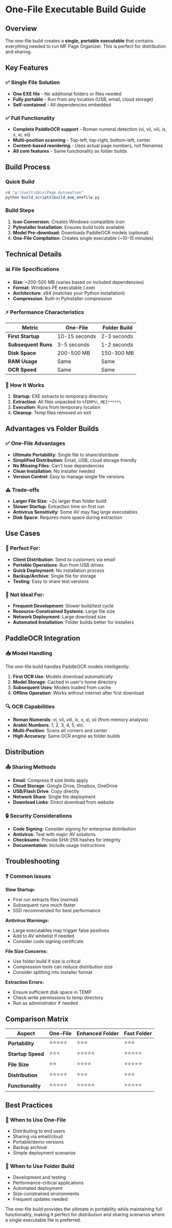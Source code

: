 # One-File Executable Build Guide

## Overview

The one-file build creates a **single, portable executable** that contains everything needed to run MF Page Organizer. This is perfect for distribution and sharing.

## Key Features

### ✅ **Single File Solution**
- **One EXE file** - No additional folders or files needed
- **Fully portable** - Run from any location (USB, email, cloud storage)
- **Self-contained** - All dependencies embedded

### ✅ **Full Functionality**  
- **Complete PaddleOCR support** - Roman numeral detection (vi, vii, viii, ix, x, xi, xii)
- **Multi-position scanning** - Top-left, top-right, bottom-left, center
- **Content-based reordering** - Uses actual page numbers, not filenames
- **All core features** - Same functionality as folder builds

## Build Process

### Quick Build
```powershell
cd "g:\Vault\Ubix\Page Automation"
python build_scripts\build_exe_onefile.py
```

### Build Steps
1. **Icon Conversion**: Creates Windows-compatible icon
2. **PyInstaller Installation**: Ensures build tools available
3. **Model Pre-download**: Downloads PaddleOCR models (optional)
4. **One-File Compilation**: Creates single executable (~10-15 minutes)

## Technical Details

### 📊 **File Specifications**
- **Size**: ~200-500 MB (varies based on included dependencies)
- **Format**: Windows PE executable (.exe)
- **Architecture**: x64 (matches your Python installation)
- **Compression**: Built-in PyInstaller compression

### ⚡ **Performance Characteristics**

| Metric | One-File | Folder Build |
|--------|----------|--------------|
| **First Startup** | 10-15 seconds | 2-3 seconds |
| **Subsequent Runs** | 3-5 seconds | 1-2 seconds |
| **Disk Space** | 200-500 MB | 150-300 MB |
| **RAM Usage** | Same | Same |
| **OCR Speed** | Same | Same |

### 🔧 **How It Works**
1. **Startup**: EXE extracts to temporary directory
2. **Extraction**: All files unpacked to `%TEMP%\_MEI*****\`
3. **Execution**: Runs from temporary location
4. **Cleanup**: Temp files removed on exit

## Advantages vs Folder Builds

### ✅ **One-File Advantages**
- **Ultimate Portability**: Single file to share/distribute
- **Simplified Distribution**: Email, USB, cloud storage friendly
- **No Missing Files**: Can't lose dependencies
- **Clean Installation**: No installer needed
- **Version Control**: Easy to manage single file versions

### ⚠️ **Trade-offs**
- **Larger File Size**: ~2x larger than folder build
- **Slower Startup**: Extraction time on first run
- **Antivirus Sensitivity**: Some AV may flag large executables
- **Disk Space**: Requires more space during extraction

## Use Cases

### 🎯 **Perfect For:**
- **Client Distribution**: Send to customers via email
- **Portable Operations**: Run from USB drives
- **Quick Deployment**: No installation process
- **Backup/Archive**: Single file for storage
- **Testing**: Easy to share test versions

### 🚫 **Not Ideal For:**
- **Frequent Development**: Slower build/test cycle
- **Resource-Constrained Systems**: Large file size
- **Network Deployment**: Large download size
- **Automated Installation**: Folder builds better for installers

## PaddleOCR Integration

### 📥 **Model Handling**
The one-file build handles PaddleOCR models intelligently:

1. **First OCR Use**: Models download automatically
2. **Model Storage**: Cached in user's home directory
3. **Subsequent Uses**: Models loaded from cache
4. **Offline Operation**: Works without internet after first download

### 🔍 **OCR Capabilities**
- **Roman Numerals**: vi, vii, viii, ix, x, xi, xii (from memory analysis)
- **Arabic Numbers**: 1, 2, 3, 4, 5, etc.
- **Multi-Position**: Scans all corners and center
- **High Accuracy**: Same OCR engine as folder builds

## Distribution

### 📤 **Sharing Methods**
- **Email**: Compress if size limits apply
- **Cloud Storage**: Google Drive, Dropbox, OneDrive
- **USB/Flash Drive**: Copy directly
- **Network Share**: Single file deployment
- **Download Links**: Direct download from website

### 🔒 **Security Considerations**
- **Code Signing**: Consider signing for enterprise distribution
- **Antivirus**: Test with major AV solutions
- **Checksums**: Provide SHA-256 hashes for integrity
- **Documentation**: Include usage instructions

## Troubleshooting

### ❓ **Common Issues**

**Slow Startup:**
- First run extracts files (normal)
- Subsequent runs much faster
- SSD recommended for best performance

**Antivirus Warnings:**
- Large executables may trigger false positives
- Add to AV whitelist if needed
- Consider code signing certificate

**File Size Concerns:**
- Use folder build if size is critical
- Compression tools can reduce distribution size
- Consider splitting into installer format

**Extraction Errors:**
- Ensure sufficient disk space in TEMP
- Check write permissions to temp directory
- Run as administrator if needed

## Comparison Matrix

| Aspect | One-File | Enhanced Folder | Fast Folder |
|--------|----------|-----------------|-------------|
| **Portability** | ⭐⭐⭐⭐⭐ | ⭐⭐⭐ | ⭐⭐⭐ |
| **Startup Speed** | ⭐⭐⭐ | ⭐⭐⭐⭐⭐ | ⭐⭐⭐⭐⭐ |
| **File Size** | ⭐⭐ | ⭐⭐⭐⭐ | ⭐⭐⭐⭐⭐ |
| **Distribution** | ⭐⭐⭐⭐⭐ | ⭐⭐⭐ | ⭐⭐⭐ |
| **Functionality** | ⭐⭐⭐⭐⭐ | ⭐⭐⭐⭐⭐ | ⭐⭐⭐⭐⭐ |

## Best Practices

### 🎯 **When to Use One-File**
- Distributing to end users
- Sharing via email/cloud
- Portable/demo versions
- Backup archival
- Simple deployment scenarios

### 🎯 **When to Use Folder Build**
- Development and testing
- Performance-critical applications
- Automated deployment
- Size-constrained environments
- Frequent updates needed

The one-file build provides the ultimate in portability while maintaining full functionality, making it perfect for distribution and sharing scenarios where a single executable file is preferred.
